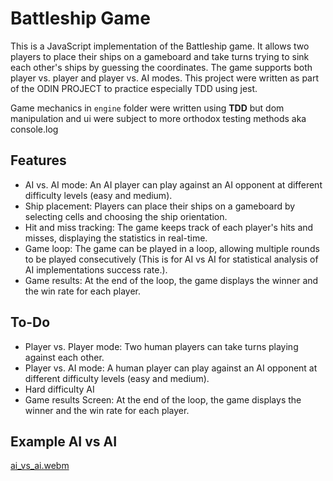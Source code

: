 # Battleship Game

This is a JavaScript implementation of the Battleship game. It allows two players to place their ships on a gameboard and take turns trying to sink each other's ships by guessing the coordinates. The game supports both player vs. player and player vs. AI modes.
This project were written as part of the ODIN PROJECT to practice especially TDD using jest.

Game mechanics in ```engine``` folder were written using **TDD** but dom manipulation and ui were subject to more orthodox testing methods aka console.log 

## Features

- AI vs. AI mode: An AI player can play against an AI opponent at different difficulty levels (easy and medium).
- Ship placement: Players can place their ships on a gameboard by selecting cells and choosing the ship orientation.
- Hit and miss tracking: The game keeps track of each player's hits and misses, displaying the statistics in real-time.
- Game loop: The game can be played in a loop, allowing multiple rounds to be played consecutively (This is for AI vs AI for statistical analysis of AI implementations success rate.).
- Game results: At the end of the loop, the game displays the winner and the win rate for each player.

## To-Do
- Player vs. Player mode: Two human players can take turns playing against each other.
- Player vs. AI mode: A human player can play against an AI opponent at different difficulty levels (easy and medium).
- Hard difficulty AI
- Game results Screen: At the end of the loop, the game displays the winner and the win rate for each player.

## Example AI vs AI
[ai_vs_ai.webm](https://github.com/kbly538/Battleship/assets/4437722/93d2a26d-5258-4a9d-a924-838e36a62038)

